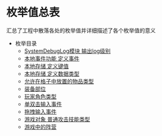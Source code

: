 # 枚举值总表

  汇总了工程中散落各处的枚举值并详细描述了各个枚举值的意义

- 枚举目录
  - [SystemDebugLog模块 输出log级别](logLve.md)
  - [本地事件功能 定义事件 ](./EventType.md)
  - [本地存储 定义键值 ](./localStorageMap.md)
  - [本地存储 定义数据类型 ](./localStorageDataType.md)
  - [允许在格子中放置的物品类型 ](./itemType.md)
  - [装备部位](./equipPosition.md)
  - [玩家角色类型](./CharacterType.md)
  - [单双击输入事件](./CLICK_EVENT.md)
  - [拖拽输入事件](./DRAG_DROP_EVENT.md)
  - [游戏对象 普通攻击技能类型](./OBJSkillTYPE.md)
  - [游戏中的阵营](./BattleTeam.md)
